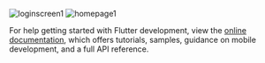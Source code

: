 
![loginscreen1](https://user-images.githubusercontent.com/86270022/195343295-eb05ec8a-e8d6-4c41-9519-c91e8c09af70.jpg)
![homepage1](https://user-images.githubusercontent.com/86270022/195343263-0651834c-c174-4a8a-877b-a588a27db485.jpg)

For help getting started with Flutter development, view the
[online documentation](https://docs.flutter.dev/), which offers tutorials,
samples, guidance on mobile development, and a full API reference.

